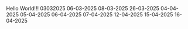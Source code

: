 Hello World!!!
03032025
06-03-2025
08-03-2025
26-03-2025
04-04-2025
05-04-2025
06-04-2025
07-04-2025
12-04-2025
15-04-2025
16-04-2025

